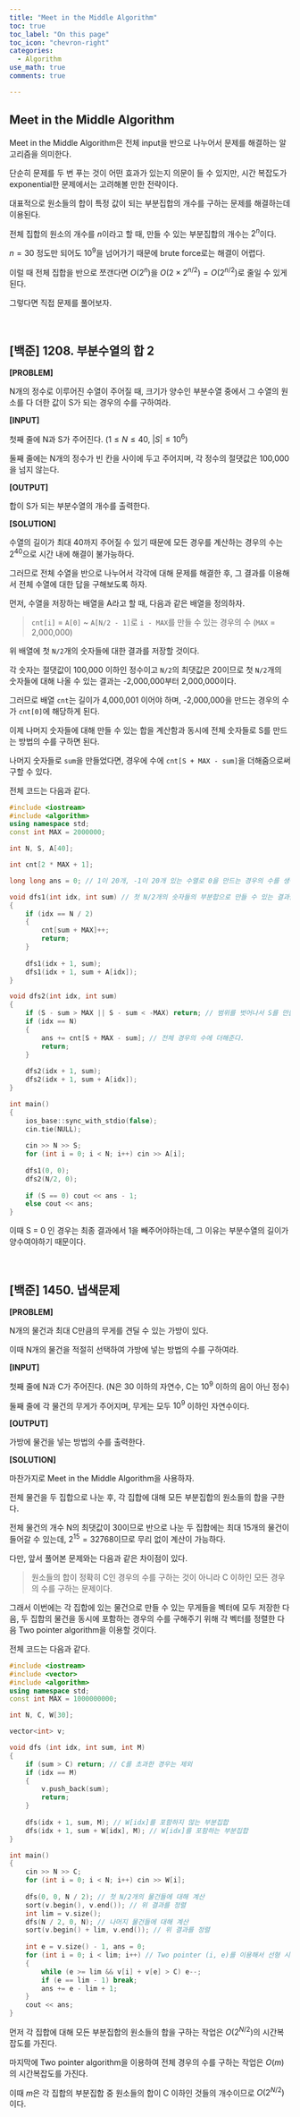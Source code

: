 ```yaml
---
title: "Meet in the Middle Algorithm"
toc: true
toc_label: "On this page"
toc_icon: "chevron-right"
categories:
  - Algorithm
use_math: true
comments: true

---
```


## Meet in the Middle Algorithm

Meet in the Middle Algorithm은 전체 input을 반으로 나누어서 문제를 해결하는 알고리즘을 의미한다.

단순히 문제를 두 번 푸는 것이 어떤 효과가 있는지 의문이 들 수 있지만, 시간 복잡도가 exponential한 문제에서는 고려해볼 만한 전략이다.

대표적으로 원소들의 합이 특정 값이 되는 부분집합의 개수를 구하는 문제를 해결하는데 이용된다.

전체 집합의 원소의 개수를 $n$이라고 할 때, 만들 수 있는 부분집합의 개수는 $2^n$이다.

$n = 30$ 정도만 되어도 $10^9$을 넘어가기 때문에 brute force로는 해결이 어렵다.

이럴 때 전체 집합을 반으로 쪼갠다면 $O(2^n)$을 $O(2 \times 2^{n/2}) = O(2^{n/2})$로 줄일 수 있게 된다.

그렇다면 직접 문제를 풀어보자.

<br/>

## [백준] 1208. 부분수열의 합 2

**[PROBLEM]**

N개의 정수로 이루어진 수열이 주어질 때, 크기가 양수인 부분수열 중에서 그 수열의 원소를 다 더한 값이 S가 되는 경우의 수를 구하여라.

**[INPUT]**

첫째 줄에 N과 S가 주어진다. ($1 \leq N \leq 40$, $\left\vert S \right\vert \leq 10^6$)

둘째 줄에는 N개의 정수가 빈 칸을 사이에 두고 주어지며, 각 정수의 절댓값은 100,000을 넘지 않는다.

**[OUTPUT]**

합이 S가 되는 부분수열의 개수를 출력한다.

**[SOLUTION]**

수열의 길이가 최대 40까지 주어질 수 있기 때문에 모든 경우를 계산하는 경우의 수는 $2^40$으로 시간 내에 해결이 불가능하다.

그러므로 전체 수열을 반으로 나누어서 각각에 대해 문제를 해결한 후, 그 결과를 이용해서 전체 수열에 대한 답을 구해보도록 하자.

먼저, 수열을 저장하는 배열을 A라고 할 때, 다음과 같은 배열을 정의하자.

> `cnt[i]` = `A[0]` ~ `A[N/2 - 1]`로 `i - MAX`를 만들 수 있는 경우의 수 (`MAX` = 2,000,000)

위 배열에 첫 `N/2`개의 숫자들에 대한 결과를 저장할 것이다.

각 숫자는 절댓값이 100,000 이하인 정수이고 `N/2`의 최댓값은 20이므로 첫 `N/2`개의 숫자들에 대해 나올 수 있는 결과는 -2,000,000부터 2,000,000이다.

그러므로 배열 `cnt`는 길이가 4,000,001 이어야 하며, -2,000,000을 만드는 경우의 수가 `cnt[0]`에 해당하게 된다.

이제 나머지 숫자들에 대해 만들 수 있는 합을 계산함과 동시에 전체 숫자들로 S를 만드는 방법의 수를 구하면 된다.

나머지 숫자들로 `sum`을 만들었다면, 경우에 수에 `cnt[S + MAX - sum]`을 더해줌으로써 구할 수 있다.

전체 코드는 다음과 같다.

```cpp
#include <iostream>
#include <algorithm>
using namespace std;
const int MAX = 2000000;

int N, S, A[40];

int cnt[2 * MAX + 1];

long long ans = 0; // 1이 20개, -1이 20개 있는 수열로 0을 만드는 경우의 수를 생각해보면, int 자료형의 최댓값보다 훨씬 크다는 것을 알 수 있다.

void dfs1(int idx, int sum) // 첫 N/2개의 숫자들의 부분합으로 만들 수 있는 결과들을 cnt에 저장
{
    if (idx == N / 2)
    {
        cnt[sum + MAX]++;
        return;
    }
    
    dfs1(idx + 1, sum);
    dfs1(idx + 1, sum + A[idx]);
}

void dfs2(int idx, int sum)
{
    if (S - sum > MAX || S - sum < -MAX) return; // 범위를 벗어나서 S를 만들 수 없는 경우는 미리 제거
    if (idx == N)
    {
        ans += cnt[S + MAX - sum]; // 전체 경우의 수에 더해준다.
        return;
    }
    
    dfs2(idx + 1, sum);
    dfs2(idx + 1, sum + A[idx]);
}

int main()
{
    ios_base::sync_with_stdio(false);
    cin.tie(NULL);
    
    cin >> N >> S;
    for (int i = 0; i < N; i++) cin >> A[i];
    
    dfs1(0, 0);
    dfs2(N/2, 0);
    
    if (S == 0) cout << ans - 1;
    else cout << ans;
}
```

이때 S = 0 인 경우는 최종 결과에서 1을 빼주어야하는데, 그 이유는 부분수열의 길이가 양수여야하기 때문이다.

<br/>

## [백준] 1450. 냅색문제

**[PROBLEM]**

N개의 물건과 최대 C만큼의 무게를 견딜 수 있는 가방이 있다.

이때 N개의 물건을 적절히 선택하여 가방에 넣는 방법의 수를 구하여라.

**[INPUT]**

첫째 줄에 N과 C가 주어진다. (N은 30 이하의 자연수, C는 $10^9$ 이하의 음이 아닌 정수)

둘째 줄에 각 물건의 무게가 주어지며, 무게는 모두 $10^9$ 이하인 자연수이다.

**[OUTPUT]**

가방에 물건을 넣는 방법의 수를 출력한다.

**[SOLUTION]**

마찬가지로 Meet in the Middle Algorithm을 사용하자.

전체 물건을 두 집합으로 나눈 후, 각 집합에 대해 모든 부분집합의 원소들의 합을 구한다.

전체 물건의 개수 N의 최댓값이 30이므로 반으로 나눈 두 집합에는 최대 15개의 물건이 들어갈 수 있는데, $2^15 = 32768$이므로 무리 없이 계산이 가능하다.

다만, 앞서 풀어본 문제와는 다음과 같은 차이점이 있다.

> 원소들의 합이 정확히 C인 경우의 수를 구하는 것이 아니라 C 이하인 모든 경우의 수를 구하는 문제이다.

그래서 이번에는 각 집합에 있는 물건으로 만들 수 있는 무게들을 벡터에 모두 저장한 다음, 두 집합의 물건을 동시에 포함하는 경우의 수를 구해주기 위해 각 벡터를 정렬한 다음 Two pointer algorithm을 이용할 것이다.

전체 코드는 다음과 같다.

```cpp
#include <iostream>
#include <vector>
#include <algorithm>
using namespace std;
const int MAX = 1000000000;

int N, C, W[30];

vector<int> v;

void dfs (int idx, int sum, int M)
{
    if (sum > C) return; // C를 초과한 경우는 제외
    if (idx == M)
    {
        v.push_back(sum);
        return;
    }
    
    dfs(idx + 1, sum, M); // W[idx]를 포함하지 않는 부분집합
    dfs(idx + 1, sum + W[idx], M); // W[idx]를 포함하는 부분집합
}

int main()
{
    cin >> N >> C;
    for (int i = 0; i < N; i++) cin >> W[i];
    
    dfs(0, 0, N / 2); // 첫 N/2개의 물건들에 대해 계산
    sort(v.begin(), v.end()); // 위 결과를 정렬
    int lim = v.size();
    dfs(N / 2, 0, N); // 나머지 물건들에 대해 계산
    sort(v.begin() + lim, v.end()); // 위 결과를 정렬
    
    int e = v.size() - 1, ans = 0;
    for (int i = 0; i < lim; i++) // Two pointer (i, e)를 이용해서 선형 시간복잡도로 두 집합의 물건을 동시에 포함하는 경우를 계산
    {
        while (e >= lim && v[i] + v[e] > C) e--;
        if (e == lim - 1) break;
        ans += e - lim + 1;
    }
    cout << ans;
}
```

먼저 각 집합에 대해 모든 부분집합의 원소들의 합을 구하는 작업은 $O(2^{N/2})$의 시간복잡도를 가진다.

마지막에 Two pointer algorithm을 이용하여 전체 경우의 수를 구하는 작업은 $O(m)$의 시간복잡도를 가진다.

이때 $m$은 각 집합의 부분집합 중 원소들의 합이 C 이하인 것들의 개수이므로 $O(2^{N/2})$이다. 




